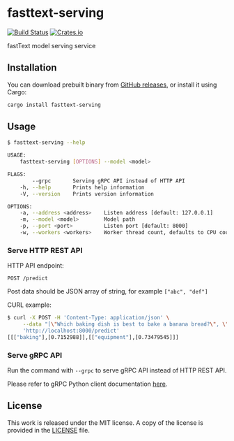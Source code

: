 # fasttext-serving

[![Build Status](https://travis-ci.org/messense/fasttext-serving.svg?branch=master)](https://travis-ci.org/messense/fasttext-serving)
[![Crates.io](https://img.shields.io/crates/v/fasttext-serving.svg)](https://crates.io/crates/fasttext-serving)

fastText model serving service

## Installation

You can download prebuilt binary from [GitHub releases](https://github.com/messense/fasttext-serving/releases),
or install it using Cargo:

```bash
cargo install fasttext-serving
```

## Usage

```bash
$ fasttext-serving --help

USAGE:
    fasttext-serving [OPTIONS] --model <model>

FLAGS:
        --grpc       Serving gRPC API instead of HTTP API
    -h, --help       Prints help information
    -V, --version    Prints version information

OPTIONS:
    -a, --address <address>    Listen address [default: 127.0.0.1]
    -m, --model <model>        Model path
    -p, --port <port>          Listen port [default: 8000]
    -w, --workers <workers>    Worker thread count, defaults to CPU count
```

### Serve HTTP REST API

HTTP API endpoint:

```
POST /predict
```

Post data should be JSON array of string, for example `["abc", "def"]`

CURL example:

```bash
$ curl -X POST -H 'Content-Type: application/json' \
     --data "[\"Which baking dish is best to bake a banana bread?\", \"Why not put knives in the dishwasher?\"]" \
     'http://localhost:8000/predict'
[[["baking"],[0.7152988]],[["equipment"],[0.73479545]]]
```

### Serve gRPC API

Run the command with `--grpc` to serve gRPC API instead of HTTP REST API.

Please refer to gRPC Python client documentation [here](./python).

## License

This work is released under the MIT license. A copy of the license is provided in the [LICENSE](./LICENSE) file.
